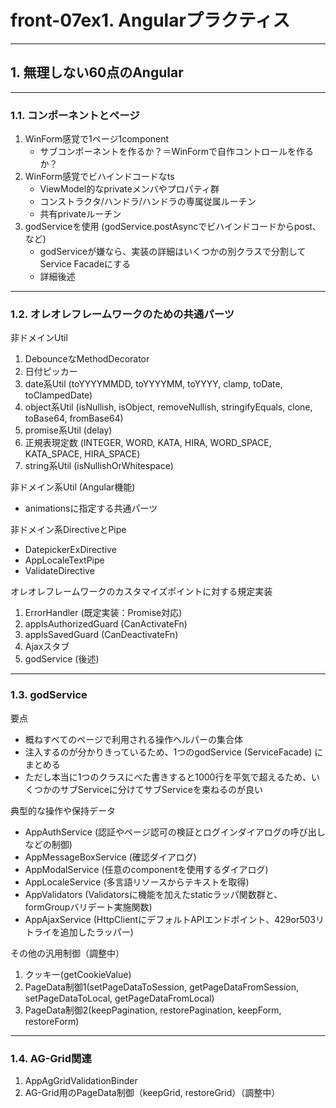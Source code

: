 # front-07ex1. Angularプラクティス
________________________________________
## 1. 無理しない60点のAngular
________________________________________
### 1.1. コンポーネントとページ

1. WinForm感覚で1ページ1component
    - サブコンポーネントを作るか？＝WinFormで自作コントロールを作るか？
2. WinForm感覚でビハインドコードなts
    - ViewModel的なprivateメンバやプロパティ群
    - コンストラクタ/ハンドラ/ハンドラの専属従属ルーチン
    - 共有privateルーチン
3. godServiceを使用 (godService.postAsyncでビハインドコードからpost、など)
    - godServiceが嫌なら、実装の詳細はいくつかの別クラスで分割してService Facadeにする
    - 詳細後述

________________________________________
### 1.2. オレオレフレームワークのための共通パーツ

非ドメインUtil

1. DebounceなMethodDecorator
2. 日付ピッカー
3. date系Util (toYYYYMMDD, toYYYYMM, toYYYY, clamp, toDate, toClampedDate)
4. object系Util (isNullish, isObject, removeNullish, stringifyEquals, clone, toBase64, fromBase64)
5. promise系Util (delay)
6. 正規表現定数 (INTEGER, WORD, KATA, HIRA, WORD_SPACE, KATA_SPACE, HIRA_SPACE)
7. string系Util (isNullishOrWhitespace)

非ドメイン系Util (Angular機能)

- animationsに指定する共通パーツ

非ドメイン系DirectiveとPipe

- DatepickerExDirective
- AppLocaleTextPipe
- ValidateDirective

オレオレフレームワークのカスタマイズポイントに対する規定実装

1. ErrorHandler (既定実装：Promise対応)
2. appIsAuthorizedGuard (CanActivateFn)
3. appIsSavedGuard (CanDeactivateFn)
4. Ajaxスタブ
5. godService (後述)

________________________________________
### 1.3. godService

要点

- 概ねすべてのページで利用される操作ヘルパーの集合体
- 注入するのが分かりきっているため、1つのgodService (ServiceFacade) にまとめる
- ただし本当に1つのクラスにべた書きすると1000行を平気で超えるため、いくつかのサブServiceに分けてサブServiceを束ねるのが良い

典型的な操作や保持データ

- AppAuthService (認証やページ認可の検証とログインダイアログの呼び出しなどの制御)
- AppMessageBoxService (確認ダイアログ)
- AppModalService (任意のcomponentを使用するダイアログ)
- AppLocaleService (多言語リソースからテキストを取得)
- AppValidators (Validatorsに機能を加えたstaticラッパ関数群と、formGroupバリデート実施関数)
- AppAjaxService (HttpClientにデフォルトAPIエンドポイント、429or503リトライを追加したラッパー)

その他の汎用制御（調整中）

1. クッキー(getCookieValue)
2. PageData制御1(setPageDataToSession, getPageDataFromSession, setPageDataToLocal, getPageDataFromLocal)
3. PageData制御2(keepPagination, restorePagination, keepForm, restoreForm)

________________________________________
### 1.4. AG-Grid関連

1. AppAgGridValidationBinder
2. AG-Grid用のPageData制御（keepGrid, restoreGrid）（調整中）